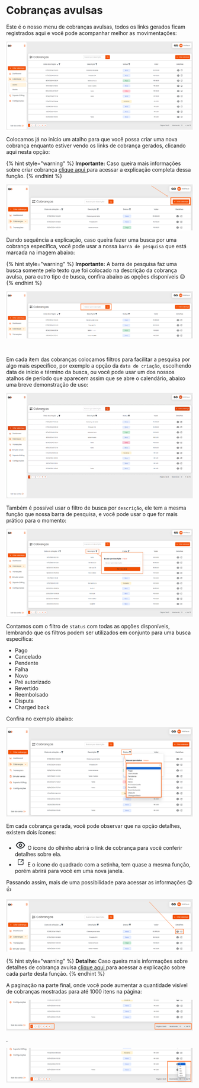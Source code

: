 # Cobranças avulsas

Este é o nosso menu de cobranças avulsas, todos os links gerados ficam registrados aqui e você pode acompanhar melhor as movimentações:

![](/assets/prints/cobrancas_menu_avulsa.png)

Colocamos já no início um atalho para que você possa criar uma nova cobrança enquanto estiver vendo os links de cobrança gerados, clicando aqui nesta opção:

{% hint style="warning" %}
**Importante:** Caso queira mais informações sobre criar cobrança [clique aqui ](https://docs.gopag.com.br/criar_cobranca) para acessar a explicação completa dessa função.
{% endhint %}

![](/assets/prints/cobrancas_menu_avulsa_criar_cobranca.png)

Dando sequência a explicação, caso queira fazer uma busca por uma cobrança específica, você pode usar a nossa `barra de pesquisa` que está marcada na imagem abaixo:

{% hint style="warning" %}
**Importante:**  A barra de pesquisa faz uma busca somente pelo texto que foi colocado na descrição da cobrança avulsa, para outro tipo de busca, confira abaixo as opções disponíveis 😉
{% endhint %}

![](/assets/prints/cobrancas_menu_avulsa_barra_pesquisa.png)

<br>

Em cada item das cobranças colocamos filtros para facilitar a pesquisa por algo mais específico, por exemplo a opção da `data de criação`, escolhendo data de início e término da busca, ou você pode usar um dos nossos atalhos de período que aparecem assim que se abre o calendário, abaixo uma breve demonstração de uso:

![](/assets/prints/cobrancas_menu_avulsa_filtro_data_criacao.gif)

Também é possível usar o filtro de busca por `descrição`, ele tem a mesma função que nossa barra de pesquisa, e você pode usar o que for mais prático para o momento:

![](/assets/prints/cobrancas_menu_avulsa_filtro_descricao.png)

Contamos com o filtro de `status` com todas as opções disponíveis, lembrando que os filtros podem ser utilizados em conjunto para uma busca específica:

 - Pago
 - Cancelado
 - Pendente
 - Falha
 - Novo
 - Pré autorizado
 - Revertido
 - Reembolsado
 - Disputa
 - Charged back

 Confira no exemplo abaixo:

![](/assets/prints/cobrancas_menu_avulsa_filtro_status.png)

Em cada cobrança gerada, você pode observar que na opção detalhes, existem dois ícones:
- <img src="/assets/prints/icon_olho_detalhes_transacao.png" alt="" data-size="line"> O ícone do olhinho abrirá o link de cobrança para você conferir detalhes sobre ela.
- <img src="/assets/prints/icon_quadrado_detalhes_transacao.png" alt="" data-size="line"> E o ícone do quadrado com a setinha, tem quase a mesma função, porém abrirá para você em uma nova janela.

Passando assim, mais de uma possibilidade para acessar as informações 😉👍

![](/assets/prints/cobrancas_menu_avulsa_detalhes_cobranca.png)

{% hint style="warning" %}
**Detalhe:** Caso queira mais informações sobre detalhes de cobrança avulsa [clique aqui ](https://docs.gopag.com.br/criar_cobranca/link_cobranca/link_cobranca_avulsa) para acessar a explicação sobre cada parte desta função.
{% endhint %}

A paginação na parte final, onde você pode aumentar a quantidade visível de cobranças mostradas para até 1000 itens na página:

![](/assets/prints/cobrancas_menu_avulsa_paginacao.png)
<p>.</p>

![](/assets/prints/cobrancas_menu_avulsa_paginacao_2.png)